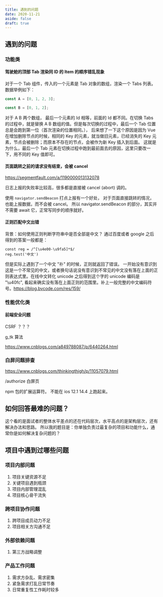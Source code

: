 ```yaml
---
title: 遇到的问题
date: 2020-11-21
aside: false
draft: true
---
```


## 遇到的问题

### 功能类

#### 驾驶舱的顶部 Tab 渲染同 ID 的 Item 的顺序错乱现象

对于一个 Tab 组件，传入的一个元素是 Tab 对象的数组，渲染一个 Tabs 列表。 数据举例如下：

```js
const A = [0, 1, 2, 3];

const B = [0, 1, 2];
```

对于 A B 两个数组， 最后一个元素的 Id 相等，前面的 Id 都不同。在切换 Tabs 的过程中，就是替换 A B 数组的值。但是每次切换的过程中，最后一个 Tab 位置总是会跑到第一位（首次渲染的位置相同。）， 后来想了一下这个原因是因为 Vue 在增加删除节点的时候，相同的 Key 的元素，就当做旧元素，已经消失的 Key 元素，节点会被删除；而原本不存在的节点，会被作为新 Key 插入到后面。 这就是为什么，最后一个 Tab 元素在切换过程中跑到最前面去的原因，这里只要改一下，用不同的 Key 值即可。

#### 页面跳转之前的请求没有结束，会被 cancel

https://segmentfault.com/a/1190000013132078

日志上报的失败率比较高，很多都是直接被 cancel (abort) 调的。

使用 `navigator.sendBeacon` 打点上报有一个好处， 对于页面直接跳转的情况，也能上报数据，而不会被 cancel。 所以 navigator.sendBeacon 的部分，其实并不需要 await 它，正常写同步的顺序就好。

#### 正则匹配中文出错

背景：如何使用正则判断字符串中是否全部是中文？
通过百度或者 google 之后得到的答案一般都是：

```
const reg = /^[\u4e00-\u9fa5]*$/
reg.test('中文')
```

但是实际上遇到了一个中文 "䃼" 的时候，正则就返回了错误。 一开始没有意识到这是一个不常见的中文，或者换句话说没有意识到不常见的中文没有落在上面的正则表达式里。在线中文转化 unicode 之后得到这个字的 unicode 编码是 "\u40fc", 看起来确实没有落在上面正则的范围里。补上一般完整的中文编码符号。https://blog.bvcode.com/res/159/

### 性能优化类

#### 前端安全问题

CSRF ？？？

g_tk 算法

https://www.cnblogs.com/a849788087/p/6440264.html

### 白屏问题排查

https://www.cnblogs.com/thinkingthigh/p/11057079.html

/authorize 白屏页

npm 包的扩展运算符。 不能在 ios 12.1 14.4 上跑起来。

## 如何回答最难的问题？

这个看的是面试者的整体水平差点的还在代码层次，水平高点的是架构层次，还有解决办法和思路。
所以我的题目是：你单独负责过最复杂的项目和功能什么，通常你是如何解决复杂问题的？

## 项目中遇到过哪些问题

### 项目内部问题

1. 项目关键资源不足
2. 关键项目遇到瓶颈
3. 项目内部管理混乱
4. 项目核心骨干流失

### 跨项目协作问题

1. 跨项目成员动力不足
2. 项目相关方沟通不足

### 外部依赖问题

1. 第三方战略调整

### 产品工作问题

1. 需求方杂乱、需求密集
2. 紧急需求打乱日常节奏
3. 日常重复性工作耗时较多
